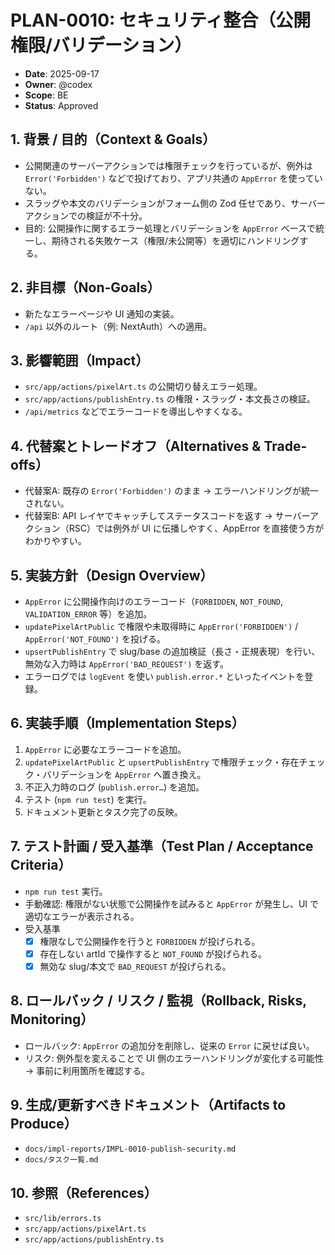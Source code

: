 # PLAN-0010: セキュリティ整合（公開権限/バリデーション）

- **Date**: 2025-09-17
- **Owner**: @codex
- **Scope**: BE
- **Status**: Approved

## 1. 背景 / 目的（Context & Goals）

- 公開関連のサーバーアクションでは権限チェックを行っているが、例外は `Error('Forbidden')` などで投げており、アプリ共通の `AppError` を使っていない。
- スラッグや本文のバリデーションがフォーム側の Zod 任せであり、サーバーアクションでの検証が不十分。
- 目的: 公開操作に関するエラー処理とバリデーションを `AppError` ベースで統一し、期待される失敗ケース（権限/未公開等）を適切にハンドリングする。

## 2. 非目標（Non-Goals）

- 新たなエラーページや UI 通知の実装。
- `/api` 以外のルート（例: NextAuth）への適用。

## 3. 影響範囲（Impact）

- `src/app/actions/pixelArt.ts` の公開切り替えエラー処理。
- `src/app/actions/publishEntry.ts` の権限・スラッグ・本文長さの検証。
- `/api/metrics` などでエラーコードを導出しやすくなる。

## 4. 代替案とトレードオフ（Alternatives & Trade-offs）

- 代替案A: 既存の `Error('Forbidden')` のまま → エラーハンドリングが統一されない。
- 代替案B: API レイヤでキャッチしてステータスコードを返す → サーバーアクション（RSC）では例外が UI に伝播しやすく、AppError を直接使う方がわかりやすい。

## 5. 実装方針（Design Overview）

- `AppError` に公開操作向けのエラーコード（`FORBIDDEN`, `NOT_FOUND`, `VALIDATION_ERROR` 等）を追加。
- `updatePixelArtPublic` で権限や未取得時に `AppError('FORBIDDEN')` / `AppError('NOT_FOUND')` を投げる。
- `upsertPublishEntry` で slug/base の追加検証（長さ・正規表現）を行い、無効な入力時は `AppError('BAD_REQUEST')` を返す。
- エラーログでは `logEvent` を使い `publish.error.*` といったイベントを登録。

## 6. 実装手順（Implementation Steps）

1. `AppError` に必要なエラーコードを追加。
2. `updatePixelArtPublic` と `upsertPublishEntry` で権限チェック・存在チェック・バリデーションを `AppError` へ置き換え。
3. 不正入力時のログ (`publish.error…`) を追加。
4. テスト (`npm run test`) を実行。
5. ドキュメント更新とタスク完了の反映。

## 7. テスト計画 / 受入基準（Test Plan / Acceptance Criteria）

- `npm run test` 実行。
- 手動確認: 権限がない状態で公開操作を試みると `AppError` が発生し、UI で適切なエラーが表示される。
- 受入基準
  - [x] 権限なしで公開操作を行うと `FORBIDDEN` が投げられる。
  - [x] 存在しない artId で操作すると `NOT_FOUND` が投げられる。
  - [x] 無効な slug/本文で `BAD_REQUEST` が投げられる。

## 8. ロールバック / リスク / 監視（Rollback, Risks, Monitoring）

- ロールバック: `AppError` の追加分を削除し、従来の `Error` に戻せば良い。
- リスク: 例外型を変えることで UI 側のエラーハンドリングが変化する可能性 → 事前に利用箇所を確認する。

## 9. 生成/更新すべきドキュメント（Artifacts to Produce）

- `docs/impl-reports/IMPL-0010-publish-security.md`
- `docs/タスク一覧.md`

## 10. 参照（References）

- `src/lib/errors.ts`
- `src/app/actions/pixelArt.ts`
- `src/app/actions/publishEntry.ts`
